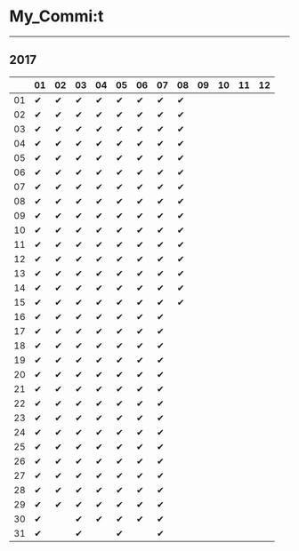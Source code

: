 # My_Commi:t

---

## 2017

|  |01|02|03|04|05|06|07|08|09|10|11|12|
|----|----|----|----|----|----|----|----|----|----|----|----|----|
|01|✔ |✔ |✔ |✔ |✔ |✔ |✔ |✔ |  |  |  |  |
|02|✔ |✔ |✔ |✔ |✔ |✔ |✔ |✔ |  |  |  |  |
|03|✔ |✔ |✔ |✔ |✔ |✔ |✔ |✔ |  |  |  |  |
|04|✔ |✔ |✔ |✔ |✔ |✔ |✔ |✔ |  |  |  |  |
|05|✔ |✔ |✔ |✔ |✔ |✔ |✔ |✔ |  |  |  |  |
|06|✔ |✔ |✔ |✔ |✔ |✔ |✔ |✔ |  |  |  |  |
|07|✔ |✔ |✔ |✔ |✔ |✔ |✔ |✔ |  |  |  |  |
|08|✔ |✔ |✔ |✔ |✔ |✔ |✔ |✔ |  |  |  |  |
|09|✔ |✔ |✔ |✔ |✔ |✔ |✔ |✔ |  |  |  |  |
|10|✔ |✔ |✔ |✔ |✔ |✔ |✔ |✔ |  |  |  |  |
|11|✔ |✔ |✔ |✔ |✔ |✔ |✔ |✔ |  |  |  |  |
|12|✔ |✔ |✔ |✔ |✔ |✔ |✔ |✔ |  |  |  |  |
|13|✔ |✔ |✔ |✔ |✔ |✔ |✔ |✔ |  |  |  |  |
|14|✔ |✔ |✔ |✔ |✔ |✔ |✔ |✔ |  |  |  |  |
|15|✔ |✔ |✔ |✔ |✔ |✔ |✔ |✔ |  |  |  |  |
|16|✔ |✔ |✔ |✔ |✔ |✔ |✔ |  |  |  |  |  |
|17|✔ |✔ |✔ |✔ |✔ |✔ |✔ |  |  |  |  |  |
|18|✔ |✔ |✔ |✔ |✔ |✔ |✔ |  |  |  |  |  |
|19|✔ |✔ |✔ |✔ |✔ |✔ |✔ |  |  |  |  |  |
|20|✔ |✔ |✔ |✔ |✔ |✔ |✔ |  |  |  |  |  |
|21|✔ |✔ |✔ |✔ |✔ |✔ |✔ |  |  |  |  |  |
|22|✔ |✔ |✔ |✔ |✔ |✔ |✔ |  |  |  |  |  |
|23|✔ |✔ |✔ |✔ |✔ |✔ |✔ |  |  |  |  |  |
|24|✔ |✔ |✔ |✔ |✔ |✔ |✔ |  |  |  |  |  |
|25|✔ |✔ |✔ |✔ |✔ |✔ |✔ |  |  |  |  |  |
|26|✔ |✔ |✔ |✔ |✔ |✔ |✔ |  |  |  |  |  |
|27|✔ |✔ |✔ |✔ |✔ |✔ |✔ |  |  |  |  |  |
|28|✔ |✔ |✔ |✔ |✔ |✔ |✔ |  |  |  |  |  |
|29|✔ |✔ |✔ |✔ |✔ |✔ |✔ |  |  |  |  |  |
|30|✔ |  |✔ |✔ |✔ |✔ |✔ |  |  |  |  |  |
|31|✔ |  |✔ |  |✔ |  |✔ |  |  |  |  |  |
